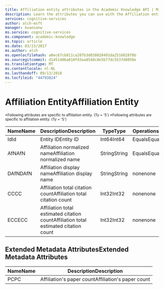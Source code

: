 ```yaml
---
title: Affiliation entity attributes in the Academic Knowledge API | Microsoft Docs
description: Learn the attributes you can use with the Affiliation entity in the Academic Knowledge API in Cognitive Services.
services: cognitive-services
author: alch-msft
manager: kuansanw
ms.service: cognitive-services
ms.component: academic-knowledge
ms.topic: article
ms.date: 03/23/2017
ms.author: alch
ms.openlocfilehash: a0ec67cb811ca207b3d038028491da2516028f0b
ms.sourcegitcommit: d1451406a010fd3aa854dc8e5b77dc5537d8050e
ms.translationtype: MT
ms.contentlocale: nl-NL
ms.lasthandoff: 09/13/2018
ms.locfileid: "44793824"
---
```

# <a name="affiliation-entity"></a><span data-ttu-id="a7391-103">Affiliation Entity</span><span class="sxs-lookup"><span data-stu-id="a7391-103">Affiliation Entity</span></span>

<span data-ttu-id="a7391-104"><sub> \*Following attributes are specific to affiliation entity. (Ty = '5') </sub></span><span class="sxs-lookup"><span data-stu-id="a7391-104"><sub> \*Following attributes are specific to affiliation entity. (Ty = '5') </sub></span></span>

<span data-ttu-id="a7391-105">Name</span><span class="sxs-lookup"><span data-stu-id="a7391-105">Name</span></span>    |<span data-ttu-id="a7391-106">Description</span><span class="sxs-lookup"><span data-stu-id="a7391-106">Description</span></span>                            |<span data-ttu-id="a7391-107">Type</span><span class="sxs-lookup"><span data-stu-id="a7391-107">Type</span></span>       | <span data-ttu-id="a7391-108">Operations</span><span class="sxs-lookup"><span data-stu-id="a7391-108">Operations</span></span>
------- | ------------------------------------- | --------- | ----------------------------
<span data-ttu-id="a7391-109">Id</span><span class="sxs-lookup"><span data-stu-id="a7391-109">Id</span></span>      |<span data-ttu-id="a7391-110">Entity ID</span><span class="sxs-lookup"><span data-stu-id="a7391-110">Entity ID</span></span>                              |<span data-ttu-id="a7391-111">Int64</span><span class="sxs-lookup"><span data-stu-id="a7391-111">Int64</span></span>      |<span data-ttu-id="a7391-112">Equals</span><span class="sxs-lookup"><span data-stu-id="a7391-112">Equals</span></span>
<span data-ttu-id="a7391-113">AfN</span><span class="sxs-lookup"><span data-stu-id="a7391-113">AfN</span></span>     |<span data-ttu-id="a7391-114">Affiliation normalized name</span><span class="sxs-lookup"><span data-stu-id="a7391-114">Affiliation normalized name</span></span>        |<span data-ttu-id="a7391-115">String</span><span class="sxs-lookup"><span data-stu-id="a7391-115">String</span></span>     |<span data-ttu-id="a7391-116">Equals</span><span class="sxs-lookup"><span data-stu-id="a7391-116">Equals</span></span>
<span data-ttu-id="a7391-117">DAfN</span><span class="sxs-lookup"><span data-stu-id="a7391-117">DAfN</span></span>    |<span data-ttu-id="a7391-118">Affiliation display name</span><span class="sxs-lookup"><span data-stu-id="a7391-118">Affiliation display name</span></span>       |<span data-ttu-id="a7391-119">String</span><span class="sxs-lookup"><span data-stu-id="a7391-119">String</span></span>     |<span data-ttu-id="a7391-120">none</span><span class="sxs-lookup"><span data-stu-id="a7391-120">none</span></span>
<span data-ttu-id="a7391-121">CC</span><span class="sxs-lookup"><span data-stu-id="a7391-121">CC</span></span>      |<span data-ttu-id="a7391-122">Affiliation total citation count</span><span class="sxs-lookup"><span data-stu-id="a7391-122">Affiliation total citation count</span></span>           |<span data-ttu-id="a7391-123">Int32</span><span class="sxs-lookup"><span data-stu-id="a7391-123">Int32</span></span>      |<span data-ttu-id="a7391-124">none</span><span class="sxs-lookup"><span data-stu-id="a7391-124">none</span></span>  
<span data-ttu-id="a7391-125">ECC</span><span class="sxs-lookup"><span data-stu-id="a7391-125">ECC</span></span>     |<span data-ttu-id="a7391-126">Affiliation total estimated citation count</span><span class="sxs-lookup"><span data-stu-id="a7391-126">Affiliation total estimated citation count</span></span> |<span data-ttu-id="a7391-127">Int32</span><span class="sxs-lookup"><span data-stu-id="a7391-127">Int32</span></span>      |<span data-ttu-id="a7391-128">none</span><span class="sxs-lookup"><span data-stu-id="a7391-128">none</span></span>

## <a name="extended-metadata-attributes"></a><span data-ttu-id="a7391-129">Extended Metadata Attributes</span><span class="sxs-lookup"><span data-stu-id="a7391-129">Extended Metadata Attributes</span></span> ##

<span data-ttu-id="a7391-130">Name</span><span class="sxs-lookup"><span data-stu-id="a7391-130">Name</span></span>    | <span data-ttu-id="a7391-131">Description</span><span class="sxs-lookup"><span data-stu-id="a7391-131">Description</span></span>               
--------|---------------------------    
<span data-ttu-id="a7391-132">PC</span><span class="sxs-lookup"><span data-stu-id="a7391-132">PC</span></span>      |<span data-ttu-id="a7391-133">Affiliation's paper count</span><span class="sxs-lookup"><span data-stu-id="a7391-133">Affiliation's paper count</span></span>